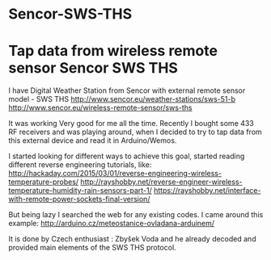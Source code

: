 # Sencor-SWS-THS
# Tap data from wireless remote sensor Sencor SWS THS

I have Digital Weather Station from Sencor with external remote sensor model - SWS THS
http://www.sencor.eu/weather-stations/sws-51-b
http://www.sencor.eu/wireless-remote-sensor/sws-ths

It was working Very good for me all the time.
Recently I bought some 433 RF receivers and was playing around, when I decided to try to tap data from this external device and read it in Arduino/Wemos.

I started looking for different ways to achieve this goal, started reading different reverse engineering tutorials, like:
http://hackaday.com/2015/03/01/reverse-engineering-wireless-temperature-probes/
http://rayshobby.net/reverse-engineer-wireless-temperature-humidity-rain-sensors-part-1/
https://rayshobby.net/interface-with-remote-power-sockets-final-version/

But being lazy I searched the web for any existing codes.
I came around this example:
http://arduino.cz/meteostanice-ovladana-arduinem/

It is done by Czech enthusiast : Zbyšek Voda and he already decoded and provided main elements of the SWS THS protocol.






